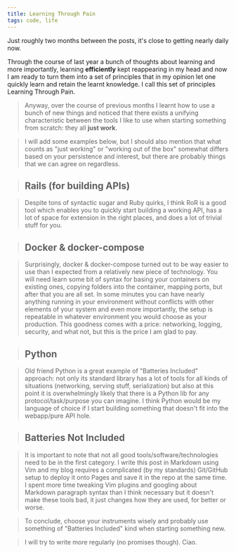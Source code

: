 ```yaml
---
title: Learning Through Pain
tags: code, life
---
```


Just roughly two months between the posts, it's close to getting nearly daily now.

Through the course of last year a bunch of thoughts about learning and more importantly, learning __efficiently__ kept reappearing in my head and
now I am ready to turn them into a set of principles that in my opinion let one quickly learn and retain the learnt knowledge.
I call this set of principles Learning Through Pain.

> Anyway, over the course of previous months I learnt how to use a bunch of new things and noticed that there
> exists a unifying characteristic between the tools I like to use when starting something from scratch: they all __just work__.

> I will add some examples below, but I should also mention that what counts as "just working" or "working out of the box" somewhat differs based on your persistence and interest,
> but there are probably things that we can agree on regardless.

> Rails (for building APIs)
> -------------------------

> Despite tons of syntactic sugar and Ruby quirks, I think RoR is a good tool which enables you to quickly start building a working API,
> has a lot of space for extension in the right places, and does a lot of trivial stuff for you.

> Docker & docker-compose
> -----------------------

> Surprisingly, docker & docker-compose turned out to be way easier to use than I expected from a relatively new piece of technology.
> You will need learn some bit of syntax for basing your containers on existing ones, copying folders into the container, mapping ports, but after that you are all set.
> In some minutes you can have nearly anything running in your environment without conflicts with other elements of your system and even more importantly,
> the setup is repeatable in whatever environment you would choose as your production.
> This goodness comes with a price: networking, logging, security, and what not, but this is the price I am glad to pay.

> Python
> ------

> Old friend Python is a great example of "Batteries Included" approach: not only its standard library has a lot of tools for all kinds of situations
> (networking, serving stuff, serialization) but also at this point it is overwhelmingly likely that there is a Python lib for any protocol/task/purpose you can imagine.
> I think Python would be my language of choice if I start building something that doesn't fit into the webapp/pure API hole.

> Batteries Not Included
> ----------------------

> It is important to note that not all good tools/software/technologies need to be in the first category. I write this post in Markdown using Vim and my blog
> requires a complicated (by my standards) Git/GitHub setup to deploy it onto Pages and save it in the repo at the same time.
> I spent more time tweaking Vim plugins and googling about Markdown paragraph syntax than I think necessary but it doesn't make these tools bad,
> it just changes how they are used, for better or worse.

> To conclude, choose your instruments wisely and probably use something of "Batteries Included" kind when starting something new.

> I will try to write more regularly (no promises though). Ciao.

